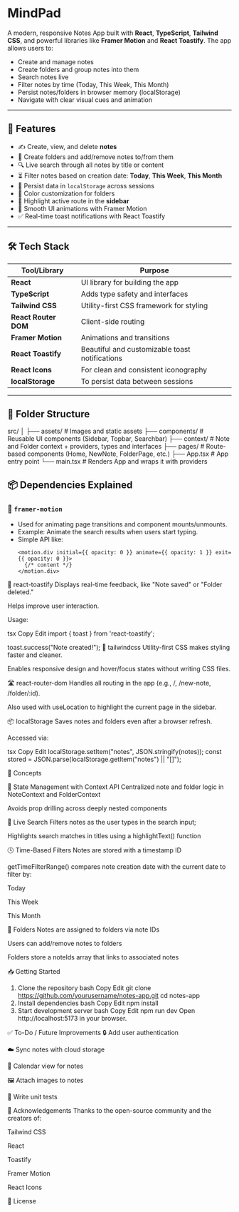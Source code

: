 # MindPad

A modern, responsive Notes App built with **React**, **TypeScript**, **Tailwind CSS**, and powerful libraries like **Framer Motion** and **React Toastify**. The app allows users to:

- Create and manage notes
- Create folders and group notes into them
- Search notes live
- Filter notes by time (Today, This Week, This Month)
- Persist notes/folders in browser memory (localStorage)
- Navigate with clear visual cues and animation

---

## 🚀 Features

- ✍️ Create, view, and delete **notes**
- 📁 Create folders and add/remove notes to/from them
- 🔍 Live search through all notes by title or content
- ⏳ Filter notes based on creation date: **Today**, **This Week**, **This Month**
- 💾 Persist data in `localStorage` across sessions
- 🌈 Color customization for folders
- 🧭 Highlight active route in the **sidebar**
- 🎉 Smooth UI animations with Framer Motion
- ✅ Real-time toast notifications with React Toastify

---

## 🛠️ Tech Stack

| Tool/Library        | Purpose |
|---------------------|---------|
| **React**           | UI library for building the app |
| **TypeScript**      | Adds type safety and interfaces |
| **Tailwind CSS**    | Utility-first CSS framework for styling |
| **React Router DOM**| Client-side routing |
| **Framer Motion**   | Animations and transitions |
| **React Toastify**  | Beautiful and customizable toast notifications |
| **React Icons**     | For clean and consistent iconography |
| **localStorage**    | To persist data between sessions |

---

## 📁 Folder Structure

src/
│
├── assets/ # Images and static assets
├── components/ # Reusable UI components (Sidebar, Topbar, Searchbar)
├── context/ # Note and Folder context + providers, types and interfaces
├── pages/ # Route-based components (Home, NewNote, FolderPage, etc.)
├── App.tsx # App entry point
└── main.tsx # Renders App and wraps it with providers

## 📦 Dependencies Explained

### 🧩 `framer-motion`

- Used for animating page transitions and component mounts/unmounts.
- Example: Animate the search results when users start typing.
- Simple API like:
  ```tsx
  <motion.div initial={{ opacity: 0 }} animate={{ opacity: 1 }} exit={{ opacity: 0 }}>
    {/* content */}
  </motion.div>
🔔 react-toastify
Displays real-time feedback, like "Note saved" or "Folder deleted."

Helps improve user interaction.

Usage:

tsx
Copy
Edit
import { toast } from 'react-toastify';

toast.success("Note created!");
🎨 tailwindcss
Utility-first CSS makes styling faster and cleaner.

Enables responsive design and hover/focus states without writing CSS files.

🛣️ react-router-dom
Handles all routing in the app (e.g., /, /new-note, /folder/:id).

Also used with useLocation to highlight the current page in the sidebar.

📦 localStorage
Saves notes and folders even after a browser refresh.

Accessed via:

tsx
Copy
Edit
localStorage.setItem("notes", JSON.stringify(notes));
const stored = JSON.parse(localStorage.getItem("notes") || "[]");


🧠 Concepts

🔄 State Management with Context API
Centralized note and folder logic in NoteContext and FolderContext

Avoids prop drilling across deeply nested components

🔎 Live Search
Filters notes as the user types in the search input;

Highlights search matches in titles using a highlightText() function

🕓 Time-Based Filters
Notes are stored with a timestamp ID

getTimeFilterRange() compares note creation date with the current date to filter by:

Today

This Week

This Month

📁 Folders
Notes are assigned to folders via note IDs

Users can add/remove notes to folders

Folders store a noteIds array that links to associated notes

📥 Getting Started
1. Clone the repository
bash
Copy
Edit
git clone https://github.com/yourusername/notes-app.git
cd notes-app
2. Install dependencies
bash
Copy
Edit
npm install
3. Start development server
bash
Copy
Edit
npm run dev
Open http://localhost:5173 in your browser.

✅ To-Do / Future Improvements
🔒 Add user authentication

☁️ Sync notes with cloud storage

📅 Calendar view for notes

🖼️ Attach images to notes

🧪 Write unit tests

🙌 Acknowledgements
Thanks to the open-source community and the creators of:

Tailwind CSS

React

Toastify

Framer Motion

React Icons

📄 License
